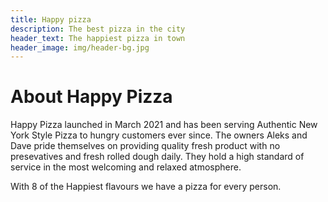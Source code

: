```yaml
---
title: Happy pizza
description: The best pizza in the city
header_text: The happiest pizza in town
header_image: img/header-bg.jpg
---
```

# About Happy Pizza

Happy Pizza launched in March 2021 and has been serving Authentic New York Style Pizza to hungry customers ever since. The owners Aleks and Dave pride themselves on providing quality fresh product with no presevatives and fresh rolled dough daily. They hold a high standard of service in the most welcoming and relaxed atmosphere.

With 8 of the Happiest flavours we have a pizza for every person. 